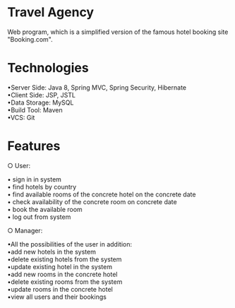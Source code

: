 # Travel Agency
Web program, which is a simplified version of the famous hotel booking site "Booking.com".



# Technologies
•Server Side: Java 8, Spring MVC, Spring Security, Hibernate<br/>
•Client Side: JSP, JSTL<br/>
•Data Storage: MySQL<br/>
•Build Tool: Maven<br/>
•VCS: Git

# Features

○ User:

• sign in in system<br/>
• find hotels by country<br/>
• find available rooms of the concrete hotel on the concrete date<br/>
• check availability of the concrete room on concrete date<br/>
• book the available room<br/>
• log out from system

○ Manager:

•All the possibilities of the user in addition:<br/>
•add new hotels in the system<br/>
•delete existing hotels from the system<br/>
•update existing hotel in the system<br/>
•add new rooms in the concrete hotel<br/>
•delete existing rooms from the system<br/>
•update rooms in the concrete hotel<br/>
•view all users and their bookings
